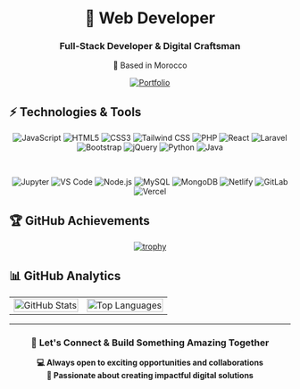 <div align="center">

# 🚀 Web Developer

<div>
  <h3>Full-Stack Developer & Digital Craftsman</h3>
  <p>📍 Based in Morocco</p>
</div>

[![Portfolio](https://img.shields.io/badge/🚀_Portfolio-Visit_Now-FF4444?style=for-the-badge&logo=vercel&logoColor=white)](https://mehdiaio.vercel.app/)

</div>

## ⚡ Technologies & Tools

<div align="center">
  
![JavaScript](https://img.shields.io/badge/JavaScript-F7DF1E?style=for-the-badge&logo=javascript&logoColor=black)
![HTML5](https://img.shields.io/badge/HTML5-E34F26?style=for-the-badge&logo=html5&logoColor=white)
![CSS3](https://img.shields.io/badge/CSS3-1572B6?style=for-the-badge&logo=css3&logoColor=white)
![Tailwind CSS](https://img.shields.io/badge/Tailwind_CSS-38B2AC?style=for-the-badge&logo=tailwind-css&logoColor=white)
![PHP](https://img.shields.io/badge/PHP-777BB4?style=for-the-badge&logo=php&logoColor=white)
![React](https://img.shields.io/badge/React-20232A?style=for-the-badge&logo=react&logoColor=61DAFB)
![Laravel](https://img.shields.io/badge/Laravel-FF2D20?style=for-the-badge&logo=laravel&logoColor=white)
![Bootstrap](https://img.shields.io/badge/Bootstrap-563D7C?style=for-the-badge&logo=bootstrap&logoColor=white)
![jQuery](https://img.shields.io/badge/jQuery-0769AD?style=for-the-badge&logo=jquery&logoColor=white)
![Python](https://img.shields.io/badge/Python-3776AB?style=for-the-badge&logo=python&logoColor=white)
![Java](https://img.shields.io/badge/Java-ED8B00?style=for-the-badge&logo=openjdk&logoColor=white) 

<br/>

![Jupyter](https://img.shields.io/badge/Jupyter-F37626?style=for-the-badge&logo=Jupyter&logoColor=white)
![VS Code](https://img.shields.io/badge/Visual_Studio_Code-0078D4?style=for-the-badge&logo=visual%20studio%20code&logoColor=white)
![Node.js](https://img.shields.io/badge/Node.js-43853D?style=for-the-badge&logo=node.js&logoColor=white)
![MySQL](https://img.shields.io/badge/MySQL-00000F?style=for-the-badge&logo=mysql&logoColor=white)
![MongoDB](https://img.shields.io/badge/MongoDB-4EA94B?style=for-the-badge&logo=mongodb&logoColor=white)
![Netlify](https://img.shields.io/badge/Netlify-00C7B7?style=for-the-badge&logo=netlify&logoColor=white)
![GitLab](https://img.shields.io/badge/GitLab-330F63?style=for-the-badge&logo=gitlab&logoColor=white)
![Vercel](https://img.shields.io/badge/Vercel-000000?style=for-the-badge&logo=vercel&logoColor=white)

</div>

## 🏆 GitHub Achievements

<div align="center" width="100%">

[![trophy](https://github-profile-trophy.vercel.app/?username=mehdiaio&theme=onedark&title=-Followers,-Reviews,-Issues&no-frame=true&column=4)](https://github.com/ryo-ma/github-profile-trophy)

</div>

## 📊 GitHub Analytics

<div align="center">
<table>
<tr>
<td>

<img src="https://github-readme-stats.vercel.app/api?username=MehdiAIO&theme=dark&show_icons=true&hide_border=true&bg_color=0D1117&title_color=FF4444&icon_color=FFFF44&text_color=C9D1D9" alt="GitHub Stats" width="100%" />

</td>
<td>

<img src="https://github-readme-stats.vercel.app/api/top-langs/?username=MehdiAIO&layout=compact&theme=dark&hide_border=true&bg_color=0D1117&title_color=FF4444&text_color=C9D1D9" alt="Top Languages" width="100%" />

</td>
</tr>
</table>
</div>

---

<div align="center">

### 🤝 Let's Connect & Build Something Amazing Together

**💻 Always open to exciting opportunities and collaborations**  
**🌟 Passionate about creating impactful digital solutions**

</div>
